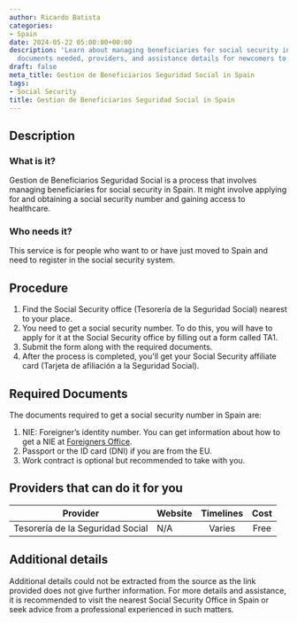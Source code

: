 ```yaml
---
author: Ricardo Batista
categories:
- Spain
date: 2024-05-22 05:00:00+00:00
description: 'Learn about managing beneficiaries for social security in Spain: process,
  documents needed, providers, and assistance details for newcomers to the system.'
draft: false
meta_title: Gestion de Beneficiarios Seguridad Social in Spain
tags:
- Social Security
title: Gestion de Beneficiarios Seguridad Social in Spain
---
```



## Description

### What is it?

Gestion de Beneficiarios Seguridad Social is a process that involves managing beneficiaries for social security in Spain. It might involve applying for and obtaining a social security number and gaining access to healthcare.

### Who needs it?

This service is for people who want to or have just moved to Spain and need to register in the social security system.

## Procedure

1. Find the Social Security office (Tesorería de la Seguridad Social) nearest to your place.
2. You need to get a social security number. To do this, you will have to apply for it at the Social Security office by filling out a form called TA1.
3. Submit the form along with the required documents.
4. After the process is completed, you'll get your Social Security affiliate card (Tarjeta de afiliación a la Seguridad Social).

## Required Documents

The documents required to get a social security number in Spain are:

1. NIE: Foreigner’s identity number. You can get information about how to get a NIE at [Foreigners Office](http://extranjeros.mitramiss.gob.es/es/InformacionInteres/InformacionProcedimientos/Ciudadanosnocomunitarios/hoja103/index.html).
2. Passport or the ID card (DNI) if you are from the EU.
3. Work contract is optional but recommended to take with you.

## Providers that can do it for you

| Provider                         | Website | Timelines | Cost |
| -------------------------------- | ------- | :-------: | :--: |
| Tesorería de la Seguridad Social | N/A     |  Varies   | Free |

## Additional details

Additional details could not be extracted from the source as the link provided does not give further information. For more details and assistance, it is recommended to visit the nearest Social Security Office in Spain or seek advice from a professional experienced in such matters.
